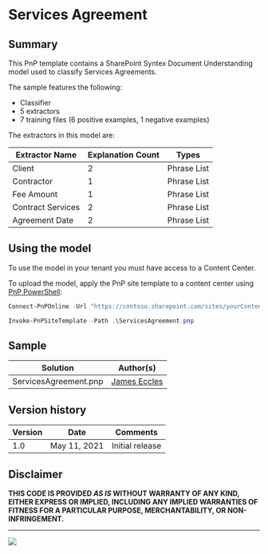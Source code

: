 # Services Agreement

## Summary

This PnP template contains a SharePoint Syntex Document Understanding model used to classify Services Agreements.

The sample features the following:

- Classifier
- 5 extractors
- 7 training files (6 positive examples, 1 negative examples)

The extractors in this model are:

Extractor Name|Explanation Count|Types
--------------|-----------------|-----------------
Client|2|Phrase List
Contractor|1|Phrase List
Fee Amount|1|Phrase List
Contract Services|2|Phrase List
Agreement Date|2|Phrase List

## Using the model

To use the model in your tenant you must have access to a Content Center.

To upload the model, apply the PnP site template to a content center using [PnP PowerShell](https://pnp.github.io/powershell/):

```powershell
Connect-PnPOnline -Url "https://contoso.sharepoint.com/sites/yourContentCenter"

Invoke-PnPSiteTemplate -Path .\ServicesAgreement.pnp
```

## Sample

Solution|Author(s)
--------|---------
ServicesAgreement.pnp | [James Eccles](https://github.com/jameseccles)

## Version history

Version|Date|Comments
-------|----|--------
1.0|May 11, 2021 |Initial release

## Disclaimer

**THIS CODE IS PROVIDED *AS IS* WITHOUT WARRANTY OF ANY KIND, EITHER EXPRESS OR IMPLIED, INCLUDING ANY IMPLIED WARRANTIES OF FITNESS FOR A PARTICULAR PURPOSE, MERCHANTABILITY, OR NON-INFRINGEMENT.**

---
<img src="https://telemetry.sharepointpnp.com/syntex-samples/samples/Services Agreement" />
